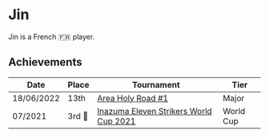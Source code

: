 # Jin

Jin is a French :fr: player.

## Achievements

|Date|Place|Tournament|Tier|
|-|-|-|-|
| 18/06/2022 | 13th | [Area Holy Road #1](../../tournaments/misc/holyroad1.md) | Major |
| 07/2021 |3rd :3rd_place_medal: | [Inazuma Eleven Strikers World Cup 2021](../../tournaments/worldcup21.md) | World Cup |
